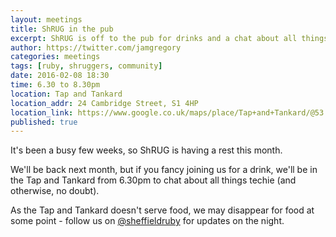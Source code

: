 ```yaml
---
layout: meetings
title: ShRUG in the pub
excerpt: ShRUG is off to the pub for drinks and a chat about all things techie
author: https://twitter.com/jamgregory
categories: meetings
tags: [ruby, shruggers, community]
date: 2016-02-08 18:30
time: 6.30 to 8.30pm
location: Tap and Tankard
location_addr: 24 Cambridge Street, S1 4HP
location_link: https://www.google.co.uk/maps/place/Tap+and+Tankard/@53.3796735,-1.4723154,15z
published: true
---
```


It's been a busy few weeks, so ShRUG is having a rest this month.

We'll be back next month, but if you fancy joining us for a drink, we'll be in the Tap and Tankard from 6.30pm to chat about all things techie (and otherwise, no doubt).

As the Tap and Tankard doesn't serve food, we may disappear for food at some point - follow us on [@sheffieldruby](https://twitter.com/sheffieldruby) for updates on the night.
